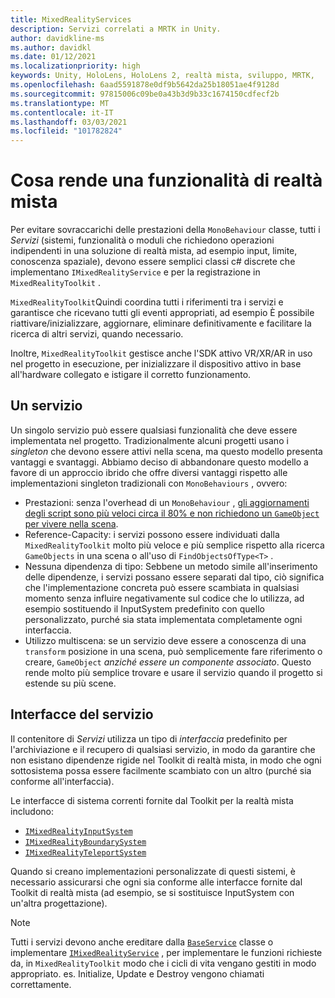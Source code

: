 ```yaml
---
title: MixedRealityServices
description: Servizi correlati a MRTK in Unity.
author: davidkline-ms
ms.author: davidkl
ms.date: 01/12/2021
ms.localizationpriority: high
keywords: Unity, HoloLens, HoloLens 2, realtà mista, sviluppo, MRTK,
ms.openlocfilehash: 6aad5591878e0df9b5642da25b18051ae4f9128d
ms.sourcegitcommit: 97815006c09be0a43b3d9b33c1674150cdfecf2b
ms.translationtype: MT
ms.contentlocale: it-IT
ms.lasthandoff: 03/03/2021
ms.locfileid: "101782824"
---
```

# <a name="what-makes-a-mixed-reality-feature"></a>Cosa rende una funzionalità di realtà mista

Per evitare sovraccarichi delle prestazioni della `MonoBehaviour` classe, tutti i *Servizi* (sistemi, funzionalità o moduli che richiedono operazioni indipendenti in una soluzione di realtà mista, ad esempio input, limite, conoscenza spaziale), devono essere semplici classi c# discrete che implementano `IMixedRealityService` e per la registrazione in `MixedRealityToolkit` .

`MixedRealityToolkit`Quindi coordina tutti i riferimenti tra i servizi e garantisce che ricevano tutti gli eventi appropriati, ad esempio È possibile riattivare/inizializzare, aggiornare, eliminare definitivamente e facilitare la ricerca di altri servizi, quando necessario.

Inoltre, `MixedRealityToolkit` gestisce anche l'SDK attivo VR/XR/AR in uso nel progetto in esecuzione, per inizializzare il dispositivo attivo in base all'hardware collegato e istigare il corretto funzionamento.

## <a name="a-service"></a>Un servizio

Un singolo servizio può essere qualsiasi funzionalità che deve essere implementata nel progetto. Tradizionalmente alcuni progetti usano i *singleton* che devono essere attivi nella scena, ma questo modello presenta vantaggi e svantaggi. Abbiamo deciso di abbandonare questo modello a favore di un approccio ibrido che offre diversi vantaggi rispetto alle implementazioni singleton tradizionali con `MonoBehaviours` , ovvero:

* Prestazioni: senza l'overhead di un `MonoBehaviour` , [gli aggiornamenti degli script sono più veloci circa il 80% e non richiedono un `GameObject` per vivere nella scena](https://blogs.unity3d.com/2015/12/23/1k-update-calls/).
* Reference-Capacity: i servizi possono essere individuati dalla `MixedRealityToolkit` molto più veloce e più semplice rispetto alla ricerca `GameObjects` in una scena o all'uso di `FindObjectsOfType<T>` .
* Nessuna dipendenza di tipo: Sebbene un metodo simile all'inserimento delle dipendenze, i servizi possano essere separati dal tipo, ciò significa che l'implementazione concreta può essere scambiata in qualsiasi momento senza influire negativamente sul codice che lo utilizza, ad esempio sostituendo il InputSystem predefinito con quello personalizzato, purché sia stata implementata completamente ogni interfaccia.
* Utilizzo multiscena: se un servizio deve essere a conoscenza di una `transform` posizione in una scena, può semplicemente fare riferimento o creare, `GameObject` _anziché essere un componente associato_. Questo rende molto più semplice trovare e usare il servizio quando il progetto si estende su più scene.

## <a name="service-interfaces"></a>Interfacce del servizio

Il contenitore di *Servizi* utilizza un tipo di *interfaccia* predefinito per l'archiviazione e il recupero di qualsiasi servizio, in modo da garantire che non esistano dipendenze rigide nel Toolkit di realtà mista, in modo che ogni sottosistema possa essere facilmente scambiato con un altro (purché sia conforme all'interfaccia).

Le interfacce di sistema correnti fornite dal Toolkit per la realtà mista includono:

* [`IMixedRealityInputSystem`](xref:Microsoft.MixedReality.Toolkit.Input.IMixedRealityInputSystem)
* [`IMixedRealityBoundarySystem`](xref:Microsoft.MixedReality.Toolkit.Boundary.IMixedRealityBoundarySystem)
* [`IMixedRealityTeleportSystem`](xref:Microsoft.MixedReality.Toolkit.Teleport.IMixedRealityTeleportSystem)

Quando si creano implementazioni personalizzate di questi sistemi, è necessario assicurarsi che ogni sia conforme alle interfacce fornite dal Toolkit di realtà mista (ad esempio, se si sostituisce InputSystem con un'altra progettazione).

> [!NOTE]
> Tutti i servizi devono anche ereditare dalla [`BaseService`](xref:Microsoft.MixedReality.Toolkit.BaseService) classe o implementare [`IMixedRealityService`](xref:Microsoft.MixedReality.Toolkit.IMixedRealityService) , per implementare le funzioni richieste da, in `MixedRealityToolkit` modo che i cicli di vita vengano gestiti in modo appropriato. es. Initialize, Update e Destroy vengono chiamati correttamente.
